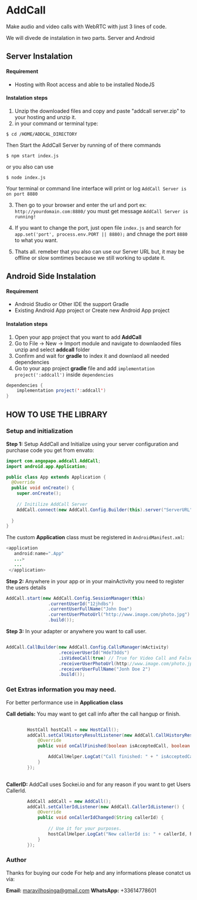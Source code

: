 # AddCall
Make audio and video calls with WebRTC with just 3 lines of code.

We will divede de instalation in two parts. Server and Android

## Server Instalation

#### Requirement
- Hosting with Root access and able to be installed NodeJS

#### Instalation steps

1. Unzip the downloaded files and copy and paste "addcall server.zip" to your hosting and unzip it.
2. in your command or terminal type:

```
$ cd /HOME/ADDCAL_DIRECTORY
```
Then Start the AddCall Server by running of of there commands

```
$ npm start index.js
```
or you also can use

```
$ node index.js
```

Your terminal or command line interface will print or log `AddCall Server is on port 8880` 

3. Then go to your browser and enter the url and port ex: `http://yourdomain.com:8880/` you must get message `AddCall Server is running!` 

4. If you want to change the port, just open file `index.js` and search for `app.set('port', process.env.PORT || 8880);` and chnage the port `8880` to what you want. 

5. Thats all. remeber that you also can use our Server URL but, it may be offline or slow somtimes because we still working to update it.

## Android Side Instalation

#### Requirement
- Android Studio or Other IDE the support Gradle
- Existing Android App project or Create new Android App project

#### Instalation steps

1. Open your app project that you want to add <strong>AddCall</strong>
2. Go to File -> New -> Import module and navigate to downlaoded files unzip and select <strong>addcall</strong> folder
3. Confirm and wait for <strong>gradle</strong> to index it and downlaod all needed dependencies
4. Go to your app project <strong>gradle</strong> file and add `implementation project(':addcall')` inside `dependencies`

```java
dependencies {
    implementation project(':addcall')
}
```

## HOW TO USE THE LIBRARY

### Setup and initialization

**Step 1:** Setup AddCall and Initialize using your server configuration and purchase code you get from envato:

```java
import com.angopapo.addcall.AddCall;
import android.app.Application;

public class App extends Application {
  @Override
  public void onCreate() {
    super.onCreate();
    
    // Initilize AddCall Server
    AddCall.connect(new AddCall.Config.Builder(this).server("ServerURL").clientKey("PurchaseCode").build());
    
  }
}
```
The custom **Application** class must be registered in `AndroidManifest.xml`:

```java
<application
   android:name=".App"
   ...>
   ...
 </application>
```

**Step 2:** Anywhere in your app or in your mainActivity you need to register the users details

```java
AddCall.start(new AddCall.Config.SessionManager(this)
                .currentUserId("12jhdbs")
                .currentUserFullName("John Doe")
                .currentUserPhotoUrl("http://www.image.com/photo.jpg")
                .build());
```

**Step 3:** In your adapter or anywhere you want to call user. 

```java

AddCall.CallBuilder(new AddCall.Config.CallsManager(mActivity)
                    .receiverUserId("Hde73dds")
                    .isVideoCall(true) // True for Video Call and False for Voice Call
                    .receiverUserPhotoUrl(http://www.image.com/photo.jpg)
                    .receiverUserFullName("Jonh Doe 2")
                    .build());

```

### Get Extras information you may need.
For better performance use in **Application class**

**Call detials:** You may want to get call info after the call hangup or finish. 

```java

        HostCall hostCall = new HostCall();
        addCall.setCallHistoryResultListener(new AddCall.CallHistoryResultListener() {
            @Override
            public void onCallFinished(boolean isAcceptedCall, boolean isVideoCall, String duration, String callerId, String receiverId) {

                AddCallHelper.LogCat("Call finished: " + " isAcceptedCall: " + isAcceptedCall + " isVideoCall: " + isVideoCall + " duration: " + duration + " called by UserId : " + callerId + " receiver by UserId: " + receiverId, AddCallHelper.success);
            }
        });
        
```

**CallerID:** AddCall uses Sockei.io and for any reason if you want to get Users CallerId.

```java
        AddCall addCall = new AddCall();
        addCall.setCallerIdListener(new AddCall.CallerIdListener() {
            @Override
            public void onCallerIdChanged(String callerId) {
            
                // Use it for your purposes.
                hostCallHelper.LogCat("New callerId is: " + callerId, hostCallHelper.success);
            }
        });
```

### Author
Thanks for buying our code
For help and any informations please conatct us via:

**Email:** maravilhosinga@gmail.com
**WhatsApp:** +33614778601
